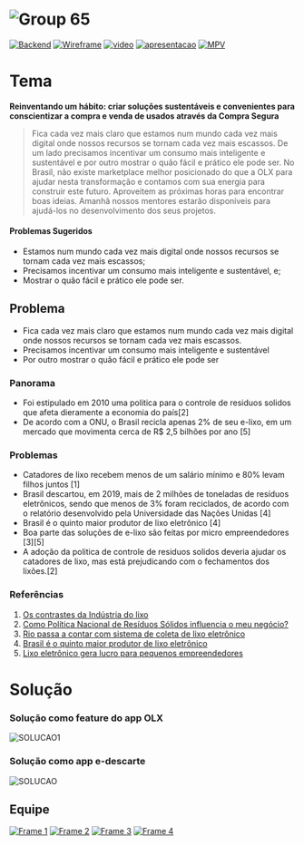 # ![Group 65](https://user-images.githubusercontent.com/13178261/137632483-d64eebe3-788f-4492-b440-5a9e565000a1.png)
[![Backend](https://img.shields.io/badge/project-backend-red?style=for-the-badge&logo=github)](https://github.com/filipecancio/desafio-hacktudo-backend)
[![Wireframe](https://img.shields.io/badge/figma-prototipo-red?style=for-the-badge&logo=figma)](https://www.figma.com/file/m4T7WAhdzQzns8oNDZQSew/e-descarte?node-id=4%3A2)
[![video](https://img.shields.io/badge/pitch-video-green?style=for-the-badge&logo=youtube)](https://drive.google.com/file/d/1z8JKMGZiJaqFWN2rRXnpQBKJMNQtyudy/view?usp=sharing)
[![apresentacao](https://img.shields.io/badge/pitch-apresentacao-yellow?style=for-the-badge&logo=adobe-acrobat-reader)](https://drive.google.com/file/d/1k7vVKexF-_8PO1k8-DeGgGMQcRy61m6B/view?usp=sharing)
[![MPV](https://img.shields.io/badge/e--descarte-website-yellow?style=for-the-badge&logo=firebase)](https://frontend.ifba.dev/)


# Tema
**Reinventando um hábito: criar soluções sustentáveis e convenientes para conscientizar a compra e venda de usados através da Compra Segura**

>Fica cada vez mais claro que estamos num mundo cada vez mais digital onde nossos recursos se tornam cada vez mais escassos. De um lado precisamos incentivar um consumo mais inteligente e sustentável e por outro mostrar o quão fácil e prático ele pode ser. No Brasil, não existe marketplace melhor posicionado do que a OLX para ajudar nesta transformação e contamos com sua energia para construir este futuro.
Aproveitem as próximas horas para encontrar boas ideias. Amanhã nossos mentores estarão disponíveis para ajudá-los no desenvolvimento dos seus projetos. 

#### Problemas Sugeridos
- Estamos num mundo cada vez mais digital onde nossos recursos se tornam cada vez mais escassos;
- Precisamos incentivar um consumo mais inteligente e sustentável, e;
- Mostrar o quão fácil e prático ele pode ser.


## Problema
* Fica cada vez mais claro que estamos num mundo cada vez mais digital onde nossos recursos se tornam cada vez mais escassos. 
* Precisamos incentivar um consumo mais inteligente e sustentável
* Por outro mostrar o quão fácil e prático ele pode ser

### Panorama
- Foi estipulado em 2010 uma politica para o controle de residuos solidos que afeta dieramente a economia do país[2]
- De acordo com a ONU, o Brasil recicla apenas 2% de seu e-lixo, em um mercado que movimenta cerca de R$ 2,5 bilhões por ano [5]

### Problemas
- Catadores de lixo recebem menos de um salário mínimo e 80% levam filhos juntos [1]
- Brasil descartou, em 2019, mais de 2 milhões de toneladas de resíduos eletrônicos, sendo que menos de 3% foram reciclados, de acordo com o relatório desenvolvido pela Universidade das Nações Unidas [4]
- Brasil é o quinto maior produtor de lixo eletrônico [4]
- Boa parte das soluções de e-lixo são feitas por micro empreendedores [3][5]
- A adoção da politica de controle de residuos solidos deveria ajudar os catadores de lixo, mas está prejudicando com o fechamentos dos lixões.[2]

### Referências
1. [Os contrastes da Indústria do lixo](https://www.pucrs.br/revista/os-contrastes-da-industria-do-lixo/)
2. [Como Política Nacional de Resíduos Sólidos influencia o meu negócio?](https://www.vgresiduos.com.br/blog/como-politica-nacional-de-residuos-solidos-influencia-o-meu-negocio/)
3. [Rio passa a contar com sistema de coleta de lixo eletrônico](https://agenciabrasil.ebc.com.br/geral/noticia/2021-10/rio-passa-contar-com-coleta-de-lixo-eletronico)
4. [Brasil é o quinto maior produtor de lixo eletrônico](https://agenciabrasil.ebc.com.br/geral/noticia/2021-10/brasil-e-o-quinto-maior-produtor-de-lixo-eletronico)
5. [Lixo eletrônico gera lucro para pequenos empreendedores](https://atarde.uol.com.br/empregos/noticias/2090536-lixo-eletronico-gera-lucro-para-pequenos-empreendedores)

# Solução

### Solução como feature do app OLX
![SOLUCAO1](https://user-images.githubusercontent.com/13178261/137632872-38f1466b-2b51-46ce-8164-d78d83bb37a9.png)

### Solução como app e-descarte
![SOLUCAO](https://user-images.githubusercontent.com/13178261/137632778-e5213b62-7bad-45cf-8017-4dc8c9ff2281.png)


## Equipe
[![Frame 1](https://user-images.githubusercontent.com/13178261/137631917-fd868c2a-353c-454b-8a95-06a0b0af6aa5.png)](https://github.com/filipecancio)
[![Frame 2](https://user-images.githubusercontent.com/13178261/137631918-7c859d7e-e646-485d-8e23-813fd88f657f.png)](https://github.com/AndersonCRocha)
[![Frame 3](https://user-images.githubusercontent.com/13178261/137631925-a6bd8055-f179-4a97-b909-2a4b8dc7d2a4.png)](https://github.com/danncorreia)
[![Frame 4](https://user-images.githubusercontent.com/13178261/137631932-fb272464-d2b9-492f-bb9c-a9b9d80dde44.png)](https://github.com/VictorHugoAmorim)

